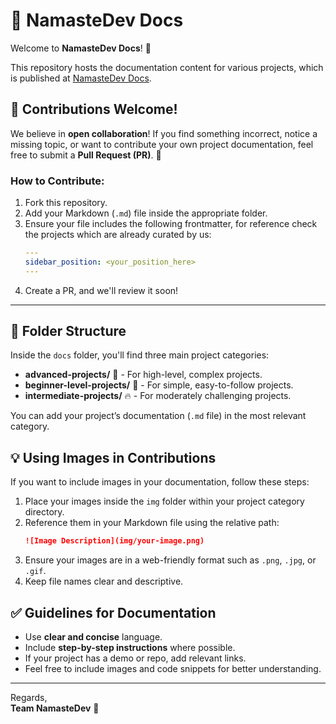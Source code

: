 # 📖 NamasteDev Docs

Welcome to **NamasteDev Docs**! 🎉

This repository hosts the documentation content for various projects, which is published at [NamasteDev Docs](https://namastedev.com/docs).

## 🚀 Contributions Welcome!
We believe in **open collaboration**! If you find something incorrect, notice a missing topic, or want to contribute your own project documentation, feel free to submit a **Pull Request (PR)**. 👏

### How to Contribute:
1. Fork this repository.
2. Add your Markdown (`.md`) file inside the appropriate folder.
3. Ensure your file includes the following frontmatter, for reference check the projects which are already curated by us:
   ```yaml
   ---
   sidebar_position: <your_position_here>
   ---
   ```
4. Create a PR, and we'll review it soon!

---

## 📂 Folder Structure
Inside the `docs` folder, you'll find three main project categories:

- **advanced-projects/** 🚀 - For high-level, complex projects.
- **beginner-level-projects/** 🌱 - For simple, easy-to-follow projects.
- **intermediate-projects/** 🔥 - For moderately challenging projects.

You can add your project’s documentation (`.md` file) in the most relevant category.

## 💡 Using Images in Contributions
If you want to include images in your documentation, follow these steps:
1. Place your images inside the `img` folder within your project category directory.
2. Reference them in your Markdown file using the relative path:
   ```md
   ![Image Description](img/your-image.png)
   ```
3. Ensure your images are in a web-friendly format such as `.png`, `.jpg`, or `.gif`.
4. Keep file names clear and descriptive.

## ✅ Guidelines for Documentation
- Use **clear and concise** language.
- Include **step-by-step instructions** where possible.
- If your project has a demo or repo, add relevant links.
- Feel free to include images and code snippets for better understanding.

---

Regards,  
**Team NamasteDev** 🚀
